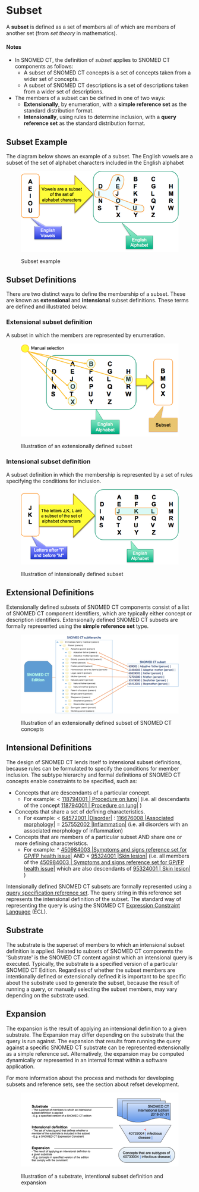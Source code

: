 # Subset

A **subset** is defined as a set of members all of which are members of another set (from _set theory_ in mathematics).

#### Notes

* In SNOMED CT, the definition of _subset_ applies to SNOMED CT components as follows:
  * A subset of SNOMED CT concepts is a set of concepts taken from a wider set of concepts.
  * A subset of SNOMED CT descriptions is a set of descriptions taken from a wider set of descriptions.
* The members of a subset can be defined in one of two ways:
  * **Extensionally**, by enumeration, with a **simple reference set** as the standard distribution format.
  * **Intensionally**, using rules to determine inclusion, with a **query reference set** as the standard distribution format.

## Subset Example

The diagram below shows an example of a subset. The English vowels are a subset of the set of alphabet characters included in the English alphabet

<figure><img src="../images/35985783.png" alt=""><figcaption><p> Subset example</p></figcaption></figure>

## Subset Definitions

There are two distinct ways to define the membership of a subset. These are known as **extensional** and **intensional** subset definitions. These terms are defined and illustrated below.

### Extensional subset definition

A subset in which the members are represented by enumeration.

<figure><img src="../.gitbook/assets/ExtensionalDefinitionImage.png" alt=""><figcaption><p>Illustration of an extensionally defined subset</p></figcaption></figure>

### Intensional subset definition

A subset definition in which the membership is represented by a set of rules specifying the conditions for inclusion.

<figure><img src="../.gitbook/assets/IntensionalDefinitionImage.png" alt=""><figcaption><p>Illustration of intensionally defined subset</p></figcaption></figure>

## Extensional Definitions

Extensionally defined subsets of SNOMED CT components consist of a list of SNOMED CT component identifiers, which are typically either concept or description identifiers. Extensionally defined SNOMED CT subsets are formally represented using the **simple reference set** type.

<figure><img src="../.gitbook/assets/ExtensionallyDefinedSubset.png" alt=""><figcaption><p>Illustration of an extensionally defined subset of SNOMED CT concepts</p></figcaption></figure>

## Intensional Definitions

The design of SNOMED CT lends itself to intensional subset definitions, because rules can be formulated to specify the conditions for member inclusion.  The subtype hierarchy and formal definitions of SNOMED CT  concepts enable constraints to be specified, such as:

* Concepts that are descendants of a particular concept.&#x20;
  * For example:  <  [118794001 | Procedure on lung|](http://snomed.info/id/118794001)  (i.e. all descendants of the concept [118794001 | Procedure on lung|](http://snomed.info/id/118794001) )
* Concepts that share a set of defining characteristics.&#x20;
  * For example:  <  [64572001 |Disorder|](http://snomed.info/id/64572001) :  [116676008 |Associated morphology|](http://snomed.info/id/116676008)  =  [257552002 |Inflammation|](http://snomed.info/id/257552002)  (i.e. all disorders with an associated morphology of inflammation)
* Concepts that are members of a particular subset AND share one or more defining characteristics.&#x20;
  * For example: ^  [450984003 |Symptoms and signs reference set for GP/FP health issue|](http://snomed.info/id/450984003)  AND <  [95324001 |Skin lesion|](http://snomed.info/id/95324001)  (i.e. all members of the [450984003 | Symptoms and signs reference set for GP/FP health issue|](http://snomed.info/id/450984003) which are also descendants of [95324001 | Skin lesion|](http://snomed.info/id/95324001) )

Intensionally defined SNOMED CT subsets are formally represented using a  [query specification reference set](https://confluence.ihtsdotools.org/display/DOCRFSPG/5.2.+Query+Specification+Reference+Set). The query string in this reference set represents the intensional definition of the subset. The standard way of representing the query is using the SNOMED CT  [Expression Constraint Language](https://app.gitbook.com/o/h8Z6qGxuQrzM9vbx5bPT/s/sOJBD7YbxAy9bD1Ko9L9/) (ECL).

## Substrate

The substrate is the superset of members to which an intensional subset definition is applied. Related to subsets of SNOMED CT components the 'Substrate' is the SNOMED CT content against which an intensional query is executed. Typically, the substrate is a specified version of a particular SNOMED CT Edition. Regardless of whether the subset members are intentionally defined or extensionally defined it is important to be specific about the substrate used to generate the subset, because the result of running a query, or manually selecting the subset members, may vary depending on the substrate used.

## Expansion

The expansion is the result of applying an intensional definition to a given substrate. The Expansion may differ depending on the substrate that the query is run against. The expansion that results from running the query against a specific SNOMED CT substrate can be represented extensionally as a simple reference set. Alternatively, the expansion may be computed dynamically or represented in an internal format within a software application.

For more information about the process and methods for developing subsets and reference sets, see the section about  refset development.&#x20;

<figure><img src="../.gitbook/assets/SubstrateAndExpansion.png" alt=""><figcaption><p>Illustration of a substrate, intentional subset definition and expansion</p></figcaption></figure>

